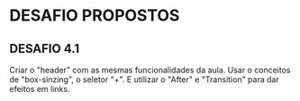 # DESAFIO PROPOSTOS

## DESAFIO 4.1

Criar o "header" com as mesmas funcionalidades da aula. Usar o conceitos de "box-sinzing", o seletor "+".
E utilizar o "After" e "Transition" para dar efeitos em links.